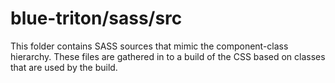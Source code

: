 # blue-triton/sass/src

This folder contains SASS sources that mimic the component-class hierarchy. These files
are gathered in to a build of the CSS based on classes that are used by the build.

